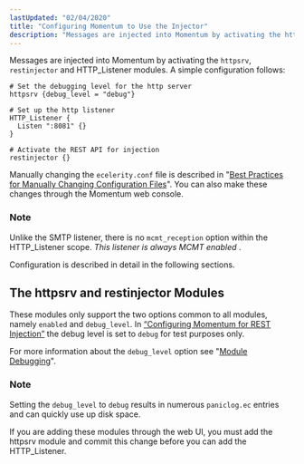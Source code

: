 ```yaml
---
lastUpdated: "02/04/2020"
title: "Configuring Momentum to Use the Injector"
description: "Messages are injected into Momentum by activating the httpsrv restinjector and HTTP Listener modules A simple configuration follows Example 2 1 Configuring Momentum for REST Injection Manually changing the ecelerity conf file is described in Best Practices for Manually Changing Configuration Files You can also make these changes through the..."
---
```



Messages are injected into Momentum by activating the `httpsrv`, `restinjector` and HTTP_Listener modules. A simple configuration follows:

<a name="rest.injector.configuration"></a> 


```
# Set the debugging level for the http server
httpsrv {debug_level = "debug"}

# Set up the http listener
HTTP_Listener {
  Listen ":8081" {}
}

# Activate the REST API for injection
restinjector {}
```

Manually changing the `ecelerity.conf` file is described in "[Best Practices for Manually Changing Configuration Files](/momentum/3/3-reference/conf-manual-changes)". You can also make these changes through the Momentum web console.

### Note

Unlike the SMTP listener, there is no `mcmt_reception` option within the HTTP_Listener scope. *This listener is always MCMT enabled* .

Configuration is described in detail in the following sections.

## <a name="rest.httpsrv"></a> The httpsrv and restinjector Modules

These modules only support the two options common to all modules, namely `enabled` and `debug_level`. In [“Configuring Momentum for REST Injection”](/momentum/3/3-rest/rest-configuring#rest.injector.configuration) the debug level is set to `debug` for test purposes only.

For more information about the `debug_level` option see "[Module Debugging](/momentum/3/3-reference/modules-overview-implicit#modules.overview.debugging)".

### Note

Setting the `debug_level` to `debug` results in numerous `paniclog.ec` entries and can quickly use up disk space.

If you are adding these modules through the web UI, you must add the httpsrv module and commit this change before you can add the HTTP_Listener.